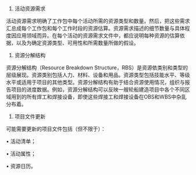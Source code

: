 
1. 活动资源需求

活动资源需求明确了工作包中每个活动所需的资源类型和数量。然后，把这些需求汇总成每个工作包和每个工作时段的资源估算。资源需求描述的细节数量与具体程度因应用领域而异。在每个活动的资源需求文件中，都应说明每种资源的估算依据，以及为确定资源类型、可用性和所需数量所做的假设。

1. 资源分解结构

资源分解结构（Resource Breakdown
Structure，RBS）是资源依类别和类型的层级展现。资源类别包括人力、材料、设备和用品。资源类型包括技能水平、等级水平或适用于项目的其他类型。资源分解结构有助于结合资源使用情况，组织与报告项目的进度数据。例如，资源分解结构可以反映一艘轮船建造项目中各个不同区域用到的所有焊工和焊接设备，即使这些焊接工和焊接设备在OBS和WBS中杂乱分布着。

1. 项目文件更新

可能需要更新的项目文件包括（但不限于）：

• 活动清单；

• 活动属性；

• 资源日历。
